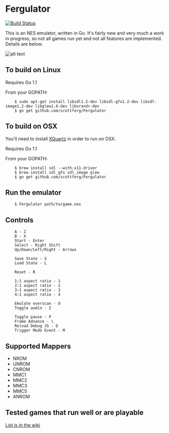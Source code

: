 Fergulator
==========
[![Build Status](https://travis-ci.org/scottferg/Fergulator.png?branch=master)](https://travis-ci.org/scottferg/Fergulator)

This is an NES emulator, written in Go. It's fairly new and very much a work in progress, so not all games run yet and not all features are implemented. Details are below.

![alt text](http://i.imgur.com/QGwdl.png "Metroid")

## To build on Linux

Requires Go 1.1

From your GOPATH:

        $ sudo apt-get install libsdl1.2-dev libsdl-gfx1.2-dev libsdl-image1.2-dev libglew1.6-dev libxrandr-dev
        $ go get github.com/scottferg/Fergulator

## To build on OSX

You'll need to install [XQuartz](http://xquartz.macosforge.org/landing/) in order
to run on OSX.

Requires Go 1.1

From your GOPATH:

        $ brew install sdl --with-x11-driver
        $ brew install sdl_gfx sdl_image glew
        $ go get github.com/scottferg/Fergulator

## Run the emulator

        $ Fergulator path/to/game.nes

## Controls

        A - Z
        B - X
        Start - Enter
        Select - Right Shift
        Up/Down/Left/Right - Arrows

        Save State - S
        Load State - L

        Reset - R

        1:1 aspect ratio - 1
        2:1 aspect ratio - 2
        3:1 aspect ratio - 3
        4:1 aspect ratio - 4

        Emulate overscan - O
        Toggle audio - I

        Toggle pause - P
        Frame Advance - \
        Reload Debug JS - D
        Trigger Mode Event - M

## Supported Mappers

* NROM
* UNROM
* CNROM
* MMC1
* MMC2
* MMC3
* MMC5
* ANROM

## Tested games that run well or are playable

[List is in the wiki](https://github.com/scottferg/Fergulator/wiki/Tested-Games)
